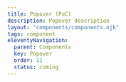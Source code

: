```yaml
---
title: Popover (PoC)
description: Popover description
layout: "components/components.njk"
tags: component
eleventyNavigation:
  parent: Components
  key: Popover
  order: 11
  status: coming
---
```


